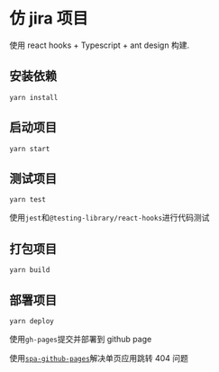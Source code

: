 # 仿 jira 项目

使用 react hooks + Typescript + ant design 构建.

## 安装依赖

```
yarn install
```

## 启动项目

```
yarn start
```

## 测试项目

```
yarn test
```

使用`jest`和`@testing-library/react-hooks`进行代码测试

## 打包项目

```
yarn build
```

## 部署项目

```
yarn deploy
```

使用`gh-pages`提交并部署到 github page

使用[`spa-github-pages`](https://github.com/rafgraph/spa-github-pages)解决单页应用跳转 404 问题
